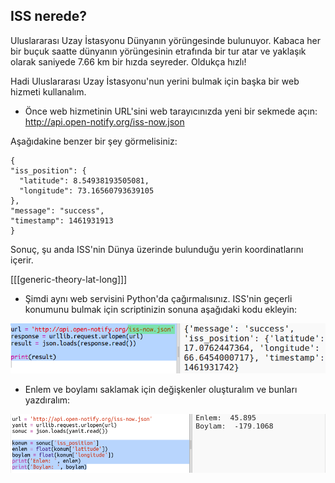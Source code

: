 ## ISS nerede?

Uluslararası Uzay İstasyonu Dünyanın yörüngesinde bulunuyor. Kabaca her bir buçuk saatte dünyanın yörüngesinin etrafında bir tur atar ve yaklaşık olarak saniyede 7.66 km bir hızda seyreder. Oldukça hızlı!

Hadi Uluslararası Uzay İstasyonu'nun yerini bulmak için başka bir web hizmeti kullanalım.

+ Önce web hizmetinin URL'sini web tarayıcınızda yeni bir sekmede açın: <a href="http://api.open-notify.org/iss-now.json" target="_blank"> http://api.open-notify.org/iss-now.json </a>

Aşağıdakine benzer bir şey görmelisiniz:

    {
    "iss_position": {
      "latitude": 8.54938193505081, 
      "longitude": 73.16560793639105
    }, 
    "message": "success", 
    "timestamp": 1461931913
    }
    

Sonuç, şu anda ISS'nin Dünya üzerinde bulunduğu yerin koordinatlarını içerir.

[[[generic-theory-lat-long]]]

+ Şimdi aynı web servisini Python'da çağırmalısınız. ISS'nin geçerli konumunu bulmak için scriptinizin sonuna aşağıdaki kodu ekleyin:

![ekran görüntüsü](images/iss-location.png)

+ Enlem ve boylamı saklamak için değişkenler oluşturalım ve bunları yazdıralım:

![ekran görüntüsü](images/iss-coordinates.png)